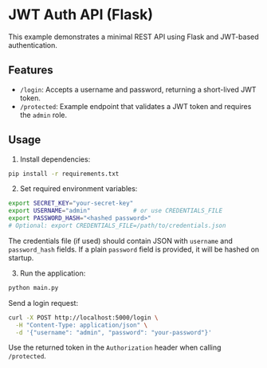 # JWT Auth API (Flask)

This example demonstrates a minimal REST API using Flask and JWT-based authentication.

## Features

- `/login`: Accepts a username and password, returning a short-lived JWT token.
- `/protected`: Example endpoint that validates a JWT token and requires the `admin` role.

## Usage

1. Install dependencies:

```bash
pip install -r requirements.txt
```

2. Set required environment variables:

```bash
export SECRET_KEY="your-secret-key"
export USERNAME="admin"            # or use CREDENTIALS_FILE
export PASSWORD_HASH="<hashed password>"
# Optional: export CREDENTIALS_FILE=/path/to/credentials.json
```

The credentials file (if used) should contain JSON with `username` and `password_hash` fields.
If a plain `password` field is provided, it will be hashed on startup.

3. Run the application:

```bash
python main.py
```

Send a login request:

```bash
curl -X POST http://localhost:5000/login \
  -H "Content-Type: application/json" \
  -d '{"username": "admin", "password": "your-password"}'
```

Use the returned token in the `Authorization` header when calling `/protected`.
